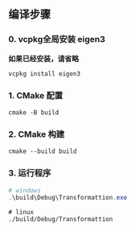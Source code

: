 ## 编译步骤

### 0. vcpkg全局安装 eigen3
**如果已经安装，请省略**
```shell
vcpkg install eigen3
```

### 1. CMake 配置
```shell
cmake -B build
```

### 2. CMake 构建
```shell
cmake --build build
```

### 3. 运行程序
```powershell
# windows
.\build\Debug\Transformattion.exe
```
```shell
# linux
./build/Debug/Transformattion
```
